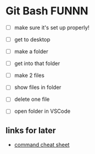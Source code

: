 # Git Bash FUNNN

- [ ] make sure it's set up properly!
- [ ] get to desktop
- [ ] make a folder
- [ ] get into that folder
- [ ] make 2 files
- [ ] show files in folder
- [ ] delete one file
- [ ] open folder in VSCode


## links for later
- [command cheat sheet](https://dev.to/kymiddleton/reference-guide-common-commands-for-terminal-6no)